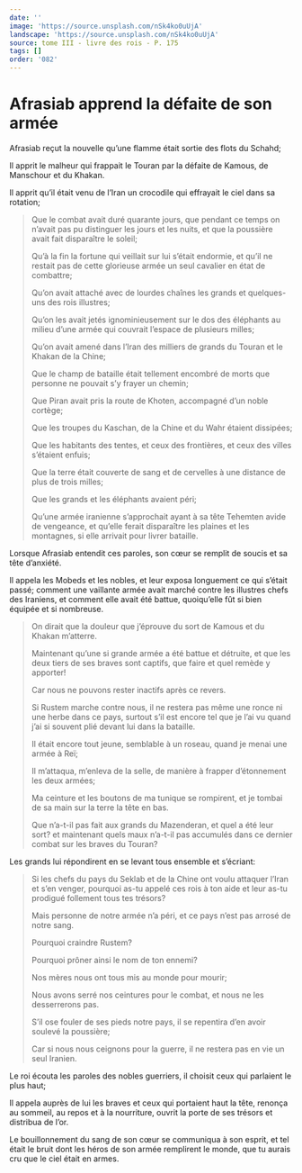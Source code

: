 ```yaml
---
date: ''
image: 'https://source.unsplash.com/nSk4ko0uUjA'
landscape: 'https://source.unsplash.com/nSk4ko0uUjA'
source: tome III - livre des rois - P. 175
tags: []
order: '082'
---
```


# Afrasiab apprend la défaite de son armée

Afrasiab reçut la nouvelle qu’une flamme était sortie des flots du Schahd;

Il apprit le malheur qui frappait le Touran par la défaite de Kamous, de Manschour et du Khakan.

Il apprit qu’il était venu de l’Iran un crocodile qui effrayait le ciel dans sa rotation;

> Que le combat avait duré quarante jours, que pendant ce temps on n’avait pas pu distinguer les jours et les nuits, et que la poussière avait fait disparaître le soleil;
>
> Qu’à la fin la fortune qui veillait sur lui s’était endormie, et qu’il ne restait pas de cette glorieuse armée un seul cavalier en état de combattre;
>
> Qu’on avait attaché avec de lourdes chaînes les grands et quelques-uns des rois illustres;
>
> Qu’on les avait jetés ignominieusement sur le dos des éléphants au milieu d’une armée qui couvrait l’espace de plusieurs milles;
>
> Qu’on avait amené dans l’Iran des milliers de grands du Touran et le Khakan de la Chine;
>
> Que le champ de bataille était tellement encombré de morts que personne ne pouvait s’y frayer un chemin;
>
> Que Piran avait pris la route de Khoten, accompagné d’un noble cortège;
>
> Que les troupes du Kaschan, de la Chine et du Wahr étaient dissipées;
>
> Que les habitants des tentes, et ceux des frontières, et ceux des villes s’étaient enfuis;
>
> Que la terre était couverte de sang et de cervelles à une distance de plus de trois milles;
>
> Que les grands et les éléphants avaient péri;
>
> Qu’une armée iranienne s’approchait ayant à sa tête Tehemten avide de vengeance, et qu’elle ferait disparaître les plaines et les montagnes, si elle arrivait pour livrer bataille.

Lorsque Afrasiab entendit ces paroles, son cœur se remplit de soucis et sa tête d’anxiété.

Il appela les Mobeds et les nobles, et leur exposa longuement ce qui s’était passé; comment une vaillante armée avait marché contre les illustres chefs des Iraniens, et comment elle avait été battue, quoiqu’elle fût si bien équipée et si nombreuse.

> On dirait que la douleur que j’éprouve du sort de Kamous et du Khakan m’atterre.
>
> Maintenant qu’une si grande armée a été battue et détruite, et que les deux tiers de ses braves sont captifs, que faire et quel remède y apporter!
>
> Car nous ne pouvons rester inactifs après ce revers.
>
> Si Rustem marche contre nous, il ne restera pas même une ronce ni une herbe dans ce pays, surtout s’il est encore tel que je l’ai vu quand j’ai si souvent plié devant lui dans la bataille.
>
> Il était encore tout jeune, semblable à un roseau, quand je menai une armée à Reï;
>
> Il m’attaqua, m’enleva de la selle, de manière à frapper d’étonnement les deux armées;
>
> Ma ceinture et les boutons de ma tunique se rompirent, et je tombai de sa main sur la terre la tête en bas.
>
> Que n’a-t-il pas fait aux grands du Mazenderan, et quel a été leur sort? et maintenant quels maux n’a-t-il pas accumulés dans ce dernier combat sur les braves du Touran?

Les grands lui répondirent en se levant tous ensemble et s’écriant:

> Si les chefs du pays du Seklab et de la Chine ont voulu attaquer l’Iran et s’en venger, pourquoi as-tu appelé ces rois à ton aide et leur as-tu prodigué follement tous tes trésors?
>
> Mais personne de notre armée n’a péri, et ce pays n’est pas arrosé de notre sang.
>
> Pourquoi craindre Rustem?
>
> Pourquoi prôner ainsi le nom de ton ennemi?
>
> Nos mères nous ont tous mis au monde pour mourir;
>
> Nous avons serré nos ceintures pour le combat, et nous ne les desserrerons pas.
>
> S’il ose fouler de ses pieds notre pays, il se repentira d’en avoir soulevé la poussière;
>
> Car si nous nous ceignons pour la guerre, il ne restera pas en vie un seul Iranien.

Le roi écouta les paroles des nobles guerriers, il choisit ceux qui parlaient le plus haut;

Il appela auprès de lui les braves et ceux qui portaient haut la tête, renonça au sommeil, au repos et à la nourriture, ouvrit la porte de ses trésors et distribua de l’or.

Le bouillonnement du sang de son cœur se communiqua à son esprit, et tel était le bruit dont les héros de son armée remplirent le monde, que tu aurais cru que le ciel était en armes.
